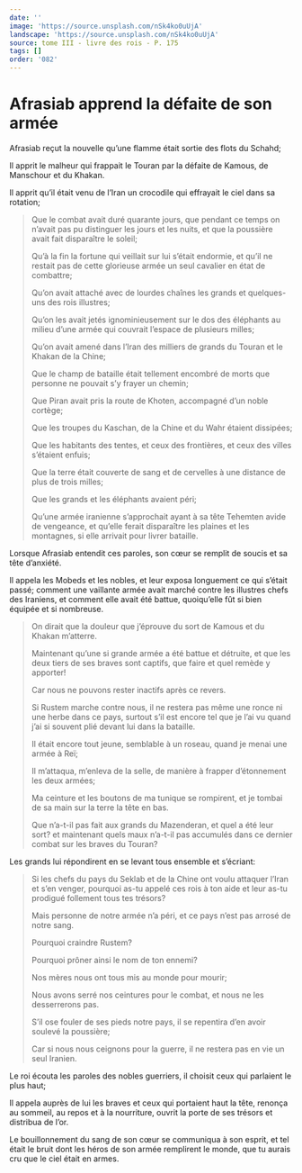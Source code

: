 ```yaml
---
date: ''
image: 'https://source.unsplash.com/nSk4ko0uUjA'
landscape: 'https://source.unsplash.com/nSk4ko0uUjA'
source: tome III - livre des rois - P. 175
tags: []
order: '082'
---
```


# Afrasiab apprend la défaite de son armée

Afrasiab reçut la nouvelle qu’une flamme était sortie des flots du Schahd;

Il apprit le malheur qui frappait le Touran par la défaite de Kamous, de Manschour et du Khakan.

Il apprit qu’il était venu de l’Iran un crocodile qui effrayait le ciel dans sa rotation;

> Que le combat avait duré quarante jours, que pendant ce temps on n’avait pas pu distinguer les jours et les nuits, et que la poussière avait fait disparaître le soleil;
>
> Qu’à la fin la fortune qui veillait sur lui s’était endormie, et qu’il ne restait pas de cette glorieuse armée un seul cavalier en état de combattre;
>
> Qu’on avait attaché avec de lourdes chaînes les grands et quelques-uns des rois illustres;
>
> Qu’on les avait jetés ignominieusement sur le dos des éléphants au milieu d’une armée qui couvrait l’espace de plusieurs milles;
>
> Qu’on avait amené dans l’Iran des milliers de grands du Touran et le Khakan de la Chine;
>
> Que le champ de bataille était tellement encombré de morts que personne ne pouvait s’y frayer un chemin;
>
> Que Piran avait pris la route de Khoten, accompagné d’un noble cortège;
>
> Que les troupes du Kaschan, de la Chine et du Wahr étaient dissipées;
>
> Que les habitants des tentes, et ceux des frontières, et ceux des villes s’étaient enfuis;
>
> Que la terre était couverte de sang et de cervelles à une distance de plus de trois milles;
>
> Que les grands et les éléphants avaient péri;
>
> Qu’une armée iranienne s’approchait ayant à sa tête Tehemten avide de vengeance, et qu’elle ferait disparaître les plaines et les montagnes, si elle arrivait pour livrer bataille.

Lorsque Afrasiab entendit ces paroles, son cœur se remplit de soucis et sa tête d’anxiété.

Il appela les Mobeds et les nobles, et leur exposa longuement ce qui s’était passé; comment une vaillante armée avait marché contre les illustres chefs des Iraniens, et comment elle avait été battue, quoiqu’elle fût si bien équipée et si nombreuse.

> On dirait que la douleur que j’éprouve du sort de Kamous et du Khakan m’atterre.
>
> Maintenant qu’une si grande armée a été battue et détruite, et que les deux tiers de ses braves sont captifs, que faire et quel remède y apporter!
>
> Car nous ne pouvons rester inactifs après ce revers.
>
> Si Rustem marche contre nous, il ne restera pas même une ronce ni une herbe dans ce pays, surtout s’il est encore tel que je l’ai vu quand j’ai si souvent plié devant lui dans la bataille.
>
> Il était encore tout jeune, semblable à un roseau, quand je menai une armée à Reï;
>
> Il m’attaqua, m’enleva de la selle, de manière à frapper d’étonnement les deux armées;
>
> Ma ceinture et les boutons de ma tunique se rompirent, et je tombai de sa main sur la terre la tête en bas.
>
> Que n’a-t-il pas fait aux grands du Mazenderan, et quel a été leur sort? et maintenant quels maux n’a-t-il pas accumulés dans ce dernier combat sur les braves du Touran?

Les grands lui répondirent en se levant tous ensemble et s’écriant:

> Si les chefs du pays du Seklab et de la Chine ont voulu attaquer l’Iran et s’en venger, pourquoi as-tu appelé ces rois à ton aide et leur as-tu prodigué follement tous tes trésors?
>
> Mais personne de notre armée n’a péri, et ce pays n’est pas arrosé de notre sang.
>
> Pourquoi craindre Rustem?
>
> Pourquoi prôner ainsi le nom de ton ennemi?
>
> Nos mères nous ont tous mis au monde pour mourir;
>
> Nous avons serré nos ceintures pour le combat, et nous ne les desserrerons pas.
>
> S’il ose fouler de ses pieds notre pays, il se repentira d’en avoir soulevé la poussière;
>
> Car si nous nous ceignons pour la guerre, il ne restera pas en vie un seul Iranien.

Le roi écouta les paroles des nobles guerriers, il choisit ceux qui parlaient le plus haut;

Il appela auprès de lui les braves et ceux qui portaient haut la tête, renonça au sommeil, au repos et à la nourriture, ouvrit la porte de ses trésors et distribua de l’or.

Le bouillonnement du sang de son cœur se communiqua à son esprit, et tel était le bruit dont les héros de son armée remplirent le monde, que tu aurais cru que le ciel était en armes.
